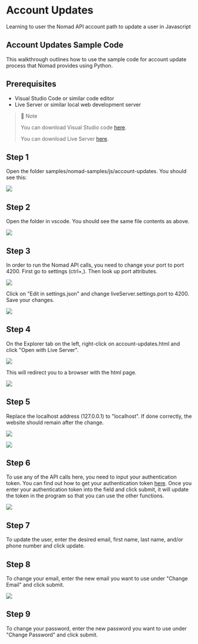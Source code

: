# Account Updates
Learning to user the Nomad API account path to update a user in Javascript

## Account Updates Sample Code

This walkthrough outlines how to use the sample code for account update process that Nomad provides using Python.

## Prerequisites

- Visual Studio Code or similar code editor
- Live Server or similar local web development server 

> 📘 Note
> 
> You can download Visual Studio code [here](https://code.visualstudio.com/).
> 
> You can download Live Server [here](https://ritwickdey.github.io/vscode-live-server/).

## Step 1

Open the folder samples/nomad-samples/js/account-updates. You should see this:

![](https://files.readme.io/012bc8b-image.png)

## Step 2

Open the folder in vscode. You should see the same file contents as above.

![](https://files.readme.io/b49e755-image.png)

## Step 3

In order to run the Nomad API calls, you need to change your port to port 4200. First go to settings (ctrl+,). Then look up port attributes.

![](https://files.readme.io/7ca4a72-settings.png)

Click on "Edit in settings.json" and change liveServer.settings.port to 4200. Save your changes.

![](https://files.readme.io/199b2b4-liveserver.png)

## Step 4

On the Explorer tab on the left, right-click on account-updates.html and click "Open with Live Server".

![](https://files.readme.io/65ce008-updatels.png)

This will redirect you to a browser with the html page.

![](https://files.readme.io/3867c30-image.png)

## Step 5

Replace the localhost address (127.0.0.1) to "localhost". If done correctly, the website should remain after the change.

![](https://files.readme.io/726a926-updateweb.png)

![](https://files.readme.io/4403706-updatelh.png)

## Step 6

To use any of the API calls here, you need to input your authentication token. You can find out how to get your authentication token [here](https://github.com/Nomad-Media/samples/blob/main/nomad-samples/js/account-authenticaton/Readme.md). Once you enter your authentication token into the field and click submit, it will update the token in the program so that you can use the other functions.

![](https://files.readme.io/e91d7b0-image.png)

## Step 7

To update the user, enter the desired email, first name, last name, and/or phone number and click update. 

## Step 8

To change your email, enter the new email you want to use under "Change Email" and click submit.

![](https://files.readme.io/a01e634-image.png)

## Step 9

To change your password, enter the new password you want to use under "Change Password" and click submit.
